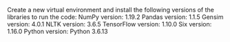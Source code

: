 Create a new virtual environment and install the following versions of the libraries to run the code:
NumPy version: 1.19.2 
Pandas version: 1.1.5 
Gensim version: 4.0.1 
NLTK version: 3.6.5 
TensorFlow version: 1.10.0 
Six version: 1.16.0 
Python version: Python 3.6.13 
